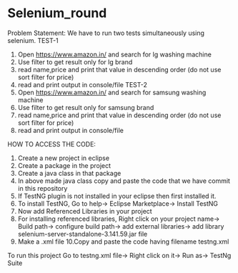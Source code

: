 # Selenium_round

Problem Statement:
We have to run two tests simultaneously using selenium.
TEST-1
1. Open https://www.amazon.in/ and search for lg washing machine
2. Use filter to get result only for lg brand
3. read name,price and print that value in descending order (do not use sort filter for price)
4. read and print output in console/file
TEST-2
1. Open https://www.amazon.in/ and search for samsung washing machine
2. Use filter to get result only for samsung brand
3. read name,price and print that value in descending order (do not use sort filter for price)
4. read and print output in console/file


HOW TO ACCESS THE CODE:
1. Create a new project in eclipse
2. Create a package in the project
3. Create a java class in that package
4. In above made java class copy and paste the code that we have commit in this repository
5. If TestNG plugin is not installed in your eclipse then first installed it.
6. To install TestNG, Go to help-> Eclipse Marketplace-> Install TestNG
7. Now add Referenced Libraries in your project
8. For installing referenced libraries, Right click on your project name-> Build path-> configure build path-> add external libraries-> add library selenium-server-standalone-3.141.59.jar file
9. Make a .xml file
10.Copy and paste the code having filename testng.xml

To run this project
Go to testng.xml file-> Right click on it-> Run as-> TestNg Suite
